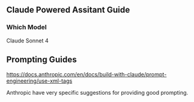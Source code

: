 ## Claude Powered Assitant Guide

### Which Model

Claude Sonnet 4



## Prompting Guides

https://docs.anthropic.com/en/docs/build-with-claude/prompt-engineering/use-xml-tags

Anthropic have very specific suggestions for providing good prompting.